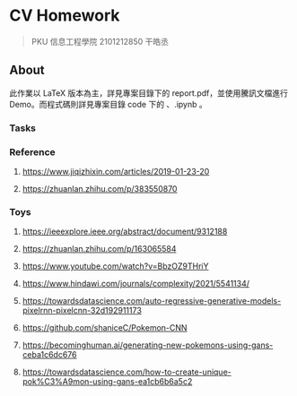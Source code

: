 # CV Homework

> PKU 信息工程學院 2101212850 干皓丞

## About

此作業以 LaTeX 版本為主，詳見專案目錄下的 report.pdf，並使用騰訊文檔進行 Demo。而程式碼則詳見專案目錄 code 下的 、.ipynb 。


### Tasks


### Reference

1. https://www.jiqizhixin.com/articles/2019-01-23-20

2. https://zhuanlan.zhihu.com/p/383550870



### Toys

1. https://ieeexplore.ieee.org/abstract/document/9312188

2. https://zhuanlan.zhihu.com/p/163065584

3. https://www.youtube.com/watch?v=BbzOZ9THriY

4. https://www.hindawi.com/journals/complexity/2021/5541134/

5. https://towardsdatascience.com/auto-regressive-generative-models-pixelrnn-pixelcnn-32d192911173

6. https://github.com/shaniceC/Pokemon-CNN

7. https://becominghuman.ai/generating-new-pokemons-using-gans-ceba1c6dc676

8. https://towardsdatascience.com/how-to-create-unique-pok%C3%A9mon-using-gans-ea1cb6b6a5c2


